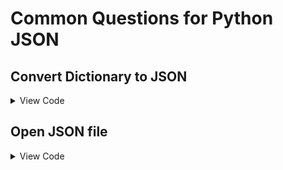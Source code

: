 # Common Questions for Python JSON

## Convert Dictionary to JSON

<details>
  <summary>View Code</summary>
  
```python

import json

data = {
  "name": "John Doe",
  "age": "21"
}

print(json.dumps(data))
```

</details>

## Open JSON file

<details>
  <summary>View Code</summary>
  
```python

import json

def parse_json(filename):
  data = {}
  
  try:
    with open(filename) as json_file:
      data = json.load(json_file)
  except Exception as ex:
    raise ex
    
  return data
```

</details>
